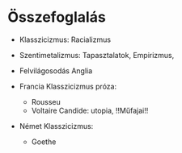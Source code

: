# Összefoglalás

- Klasszicizmus: Racializmus
- Szentimetalizmus: Tapasztalatok, Empirizmus, 
- Felvilágosodás Anglia 
- Francia Klasszicizmus próza: 
    - Rousseu
    - Voltaire Candide: utopia, !!Műfajai!!

- Német Klasszicizmus:
    - Goethe
